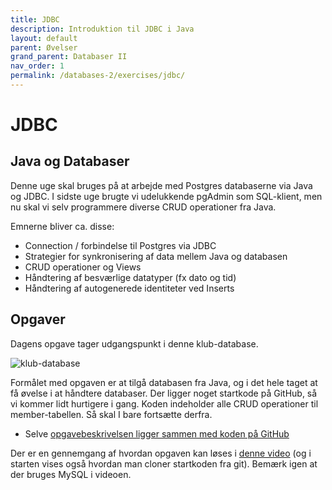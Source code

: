 ```yaml
---
title: JDBC
description: Introduktion til JDBC i Java
layout: default
parent: Øvelser
grand_parent: Databaser II
nav_order: 1
permalink: /databases-2/exercises/jdbc/
---
```


# JDBC

## Java og Databaser

Denne uge skal bruges på at arbejde med Postgres databaserne via Java og JDBC. I sidste uge brugte vi udelukkende pgAdmin som SQL-klient, men nu skal vi selv programmere diverse CRUD operationer fra Java.

Emnerne bliver ca. disse:

- Connection / forbindelse til Postgres via JDBC
- Strategier for synkronisering af data mellem Java og databasen
- CRUD operationer og Views
- Håndtering af besværlige datatyper (fx dato og tid)
- Håndtering af autogenerede identiteter ved Inserts

## Opgaver

Dagens opgave tager udgangspunkt i denne klub-database.

![klub-database](https://i.imgur.com/1r6vWNU.png)

Formålet med opgaven er at tilgå databasen fra Java, og i det hele taget at få øvelse i at håndtere databaser. Der ligger noget startkode på GitHub, så vi kommer lidt hurtigere i gang. Koden indeholder alle CRUD operationer til member-tabellen. Så skal I bare fortsætte derfra.

- Selve [opgavebeskrivelsen ligger sammen med koden på GitHub](https://github.com/dat2Cph/dat2-sportsclub)

Der er en gennemgang af hvordan opgaven kan løses i [denne video](https://cphbusiness.cloud.panopto.eu/Panopto/Pages/Viewer.aspx?id=1d2e2b6c-6a04-4be4-b645-ae54014e2f79) (og i starten vises også hvordan man cloner startkoden fra git). Bemærk igen at der bruges MySQL i videoen.
